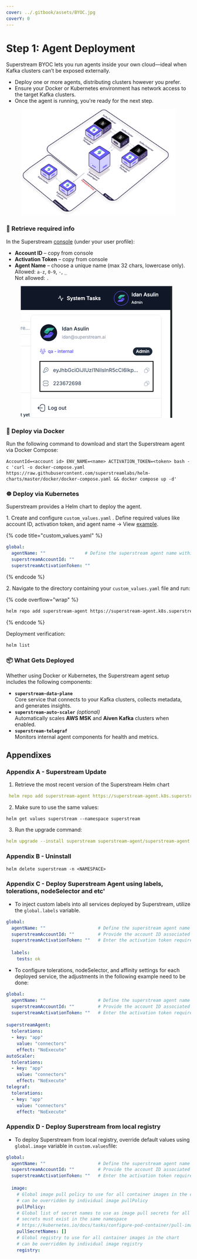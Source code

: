 ```yaml
---
cover: ../.gitbook/assets/BYOC.jpg
coverY: 0
---
```


# Step 1: Agent Deployment

Superstream BYOC lets you run agents inside your own cloud—ideal when Kafka clusters can’t be exposed externally.

* Deploy one or more agents, distributing clusters however you prefer.
* Ensure your Docker or Kubernetes environment has network access to the target Kafka clusters.
* Once the agent is running, you're ready for the next step.

<figure><img src="../.gitbook/assets/684688b1346415bfcb95b278_superstream architecture.svg" alt=""><figcaption></figcaption></figure>

### 🔑 Retrieve required info

In the Superstream [console](https://app.superstream.ai/) (under your user profile):

* **Account ID** – copy from console
* **Activation Token** – copy from console
* **Agent Name** – choose a unique name (max 32 chars, lowercase only).\
  Allowed: `a-z`, `0-9`, `-`, `_`\
  Not allowed: `.`

<figure><img src="../.gitbook/assets/Screenshot 2025-08-05 at 10.19.12.png" alt=""><figcaption></figcaption></figure>

### 🐳 Deploy via Docker

Run the following command to download and start the Superstream agent via Docker Compose:

```
AccountId=<account id> ENV_NAME=<name> ACTIVATION_TOKEN=<token> bash -c 'curl -o docker-compose.yaml https://raw.githubusercontent.com/superstreamlabs/helm-charts/master/docker/docker-compose.yaml && docker compose up -d'
```

### ☸️ Deploy via Kubernetes

Superstream provides a Helm chart to deploy the agent.

1\. Create and configure `custom_values.yaml` . Define required values like account ID, activation token, and agent name → View [example](https://github.com/superstreamlabs/helm-charts/blob/master/charts/superstream-agent/custom_values.yaml).

{% code title="custom_values.yaml" %}
```yaml
global:
  agentName: ""               # Define the superstream agent name within 32 characters, excluding '.', and using only lowercase letters, numbers, '-', and '_'.
  superstreamAccountId: ""
  superstreamActivationToken: ""
```
{% endcode %}

2\. Navigate to the directory containing your `custom_values.yaml` file and run:

{% code overflow="wrap" %}
```bash
helm repo add superstream-agent https://superstream-agent.k8s.superstream.ai/ --force-update && helm upgrade --install superstream superstream-agent/superstream-agent -f custom_values.yaml --create-namespace --namespace superstream --wait
```
{% endcode %}

Deployment verification:

```bash
helm list
```

### 📦 What Gets Deployed

Whether using Docker or Kubernetes, the Superstream agent setup includes the following components:

* **`superstream-data-plane`**\
  Core service that connects to your Kafka clusters, collects metadata, and generates insights.
* **`superstream-auto-scaler`** _(optional)_\
  Automatically scales **AWS MSK** and **Aiven Kafka** clusters when enabled.
* **`superstream-telegraf`**\
  Monitors internal agent components for health and metrics.

## Appendixes

### Appendix A - Superstream Update

1. Retrieve the most recent version of the Superstream Helm chart

```yaml
 helm repo add superstream-agent https://superstream-agent.k8s.superstream.ai/ --force-update
```

2. Make sure to use the same values:

```
helm get values superstream --namespace superstream
```

3. Run the upgrade command:&#x20;

```yaml
helm upgrade --install superstream superstream-agent/superstream-agent -f custom_values.yaml --namespace superstream --wait
```

### Appendix B - Uninstall

```
helm delete superstream -n <NAMESPACE>
```

### Appendix C - Deploy Superstream Agent using labels, tolerations, nodeSelector and etc'

* To inject custom labels into all services deployed by Superstream, utilize the `global.labels` variable.&#x20;

```yaml
global:
  agentName: ""                    # Define the superstream agent name within 32 characters, excluding '.', and using only lowercase letters, numbers, '-', and '_'.
  superstreamAccountId: ""         # Provide the account ID associated with the deployment, which could be used for identifying resources or configurations tied to a specific account.
  superstreamActivationToken: ""   # Enter the activation token required for services or resources that need an initial token for activation or authentication.
  
  labels:
    tests: ok
```

* To configure tolerations, nodeSelector, and affinity settings for each deployed service, the adjustments in the following example need to be done:

```yaml
global:
  agentName: ""                    # Define the superstream agent name within 32 characters, excluding '.', and using only lowercase letters, numbers, '-', and '_'.
  superstreamAccountId: ""         # Provide the account ID associated with the deployment, which could be used for identifying resources or configurations tied to a specific account.
  superstreamActivationToken: ""   # Enter the activation token required for services or resources that need an initial token for activation or authentication.
  
superstreamAgent:
  tolerations:
  - key: "app"
    value: "connectors"
    effect: "NoExecute"
autoScaler:
  tolerations:
  - key: "app"
    value: "connectors"
    effect: "NoExecute"
telegraf:
  tolerations:
  - key: "app"
    value: "connectors"
    effect: "NoExecute"
```

### Appendix D - Deploy Superstream from local registry

* To deploy Superstream from local registry, override default values using `global.image` variable in  `custom.values`file:

```yaml
global:
  agentName: ""                    # Define the superstream agent name within 32 characters, excluding '.', and using only lowercase letters, numbers, '-', and '_'.
  superstreamAccountId: ""         # Provide the account ID associated with the deployment, which could be used for identifying resources or configurations tied to a specific account.
  superstreamActivationToken: ""   # Enter the activation token required for services or resources that need an initial token for activation or authentication.
  
  image:
    # Global image pull policy to use for all container images in the chart
    # can be overridden by individual image pullPolicy
    pullPolicy:
    # Global list of secret names to use as image pull secrets for all pod specs in the chart
    # secrets must exist in the same namespace
    # https://kubernetes.io/docs/tasks/configure-pod-container/pull-image-private-registry/
    pullSecretNames: []
    # Global registry to use for all container images in the chart
    # can be overridden by individual image registry
    registry: 
```
